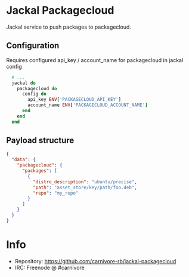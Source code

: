 # Jackal Packagecloud

Jackal service to push packages to packagecloud.

## Configuration

Requires configured api_key / account_name for packagecloud in jackal config

```ruby
  # ...
  jackal do
    packagecloud do
      config do
        api_key ENV['PACKAGECLOUD_API_KEY']
        account_name ENV['PACKAGECLOUD_ACCOUNT_NAME']
      end
    end
  end
```

## Payload structure

```json
{
  "data": {
    "packagecloud": {
      "packages": [
        {
          "distro_description": "ubuntu/precise",
          "path": "asset_store/key/path/foo.deb",
          "repo": "my_repo"
        }
      ]
    }
  }
}
```

# Info

* Repository: https://github.com/carnivore-rb/jackal-packagecloud
* IRC: Freenode @ #carnivore
